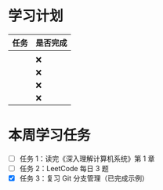 # 学习计划

| 任务         | 是否完成 |
|--------------|----------|
|              |         |
|              | ❌        |
|              | ❌        |
|              | ❌        |
|              | ❌        |
# 本周学习任务

- [ ] 任务 1：读完《深入理解计算机系统》第 1 章  
- [ ] 任务 2：LeetCode 每日 3 题  
- [x] 任务 3：复习 Git 分支管理（已完成示例）  

